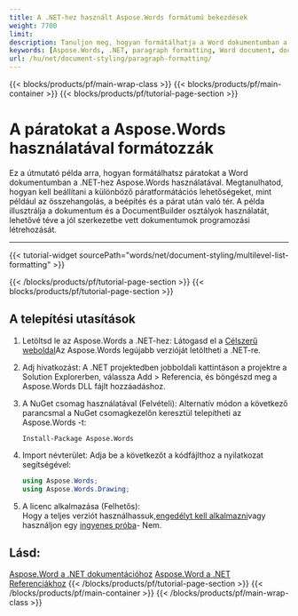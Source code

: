 ```yaml
---
title: A .NET-hez használt Aspose.Words formátumú bekezdések
weight: 7700
limit: 
description: Tanuljon meg, hogyan formátálhatja a Word dokumentumban a bekezdéseket az .NET-hez használt Aspose.Words segítségével, beleértve az összehangolásot, a beépítéset és a távolságot.
keywords: [Aspose.Words, .NET, paragraph formatting, Word document, document builder, alignment, indentation, Word API]
url: /hu/net/document-styling/paragraph-formatting/
---
```

{{< blocks/products/pf/main-wrap-class >}}
{{< blocks/products/pf/main-container >}}
{{< blocks/products/pf/tutorial-page-section >}}

# A páratokat a Aspose.Words használatával formátozzák
Ez a útmutató példa arra, hogyan formátálhatsz páratokat a Word dokumentumban a .NET-hez Aspose.Words használatával. Megtanulhatod, hogyan kell beállítani a különböző páratformátációs lehetőségeket, mint például az összehangolás, a beépítés és a párat után való tér. A példa illusztrálja a dokumentum és a DocumentBuilder osztályok használatát, lehetővé téve a jól szerkezetbe vett dokumentumok programozási létrehozását.

---
{{< tutorial-widget sourcePath="words/net/document-styling/multilevel-list-formatting" >}}

{{< /blocks/products/pf/tutorial-page-section >}}
{{< blocks/products/pf/tutorial-page-section >}}
## A telepítési utasítások
1. Letöltsd le az Aspose.Words a .NET-hez: Látogasd el a [Célszerű weboldal](https://www.aspose.com/downloads/words/net)Az Aspose.Words legújabb verzióját letöltheti a .NET-re.

2. Adj hivatkozást: A .NET projektedben jobboldali kattintáson a projektre a Solution Explorerben, válassza Add > Referencia, és böngészd meg a Aspose.Words DLL fájlt hozzáadáshoz.

3. A NuGet csomag használatával (Felvételi): Alternatív módon a következő parancsmal a NuGet csomagkezelőn keresztül telepítheti az Aspose.Words -t:
   ```
   Install-Package Aspose.Words
   ```

4. Import névterület: Adja be a következőt a kódfájlthoz a nyilatkozat segítségével:
   ```csharp
   using Aspose.Words;
   using Aspose.Words.Drawing;
   ```

5. A licenc alkalmazása (Felhetős):  
   Hogy a teljes verziót használhassuk,[engedélyt kell alkalmazni](https://purchase.aspose.com/temporary-license/)vagy használjon egy [ingyenes próba](https://releases.aspose.com/words/net/)\- Nem.  


## Lásd:
[Aspose.Word a .NET dokumentációhoz](https://docs.aspose.com/words/net/)
[Aspose.Word a .NET Referenciákhoz](https://reference.aspose.com/words/net/)
{{< /blocks/products/pf/tutorial-page-section >}}
{{< /blocks/products/pf/main-container >}}
{{< /blocks/products/pf/main-wrap-class >}}
